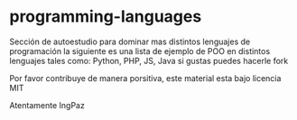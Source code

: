 # programming-languages
Sección de autoestudio para dominar mas distintos lenguajes de programación
la siguiente es una lista de ejemplo de POO en distintos lenguajes tales como: Python, PHP, JS, Java
si gustas puedes hacerle fork

Por favor contribuye de manera porsitiva, este material esta bajo licencia MIT

Atentamente IngPaz

